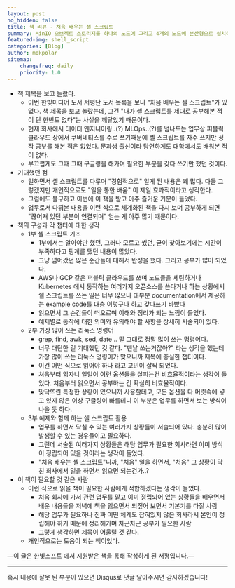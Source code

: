 ```yaml
---
layout: post
no_hidden: false
title: 책 리뷰 - 처음 배우는 셸 스크립트
summary: MinIO 오브젝트 스토리지를 하나의 노드에 그리고 4개의 노드에 분산형으로 설치해보았다...
featured-img: shell_script
categories: [Blog]
author: mokpolar
sitemap:
    changefreq: daily
    priority: 1.0
---
```


- 책 제목을 보고 놀랐다.
    - 이번 한빛미디어 도서 서평단 도서 목록을 보니 "처음 배우는 셸 스크립트"가 있었다. 
    책 제목을 보고 놀랐는데, 그건 "내가 셸 스크립트를 제대로 공부해본 적이 단 한번도 없다"는 사실을 깨달았기 때문이다.
    - 현재 회사에서 데이터 엔지니어링..(?) MLOps..(?)를 넘나드는 업무상 퍼블릭 클라우드 상에서 쿠버네티스를 주로 쓰기때문에 셸 스크립트를 자주 쓰지만 정작 공부를 해본 적은 없었다. 문과생 출신이라 당연하게도 대학에서도 배워본 적이 없다.
    - 부끄럽게도 그때 그때 구글링을 해가며 필요한 부분을 갖다 쓰기만 했던 것이다.
- 기대했던 점
    - 일하면서 셸 스크립트를 다루며 "경험적으로" 알게 된 내용은 꽤 많다. 다들 그렇겠지만 개인적으로도 "일을 통한 배움" 이 제일 효과적이라고 생각한다.
    - 그럼에도 불구하고 이번에 이 책을 받고 아주 즐거운 기분이 들었다.
    - 업무로서 다뤄본 내용을 이런 식으로 체계화된 책을 다시 보며 공부하게 되면 "끊어져 있던 부분이 연결되며" 얻는 게 아주 많기 때문이다.
- 책의 구성과 각 챕터에 대한 생각
    - 1부 셸 스크립트 기초
        - 1부에서는 알아야만 했던, 그러나 모르고 썼던, 굳이 찾아보기에는 시간이 부족하다고 핑계를 댔던 내용이 많았다.
        - 그냥 넘어갔던 많은 순간들에 대해서 반성을 했다. 그리고 공부가 많이 되었다.
        - AWS나 GCP 같은 퍼블릭 클라우드를 쓰며 노드들을 세팅하거나 Kubernetes 에서 동작하는 여러가지 오픈소스를 쓴다거나 하는 상황에서 쉘 스크립트를 쓰는 일은 너무 많으나 대부분 documentation에서 제공하는 example code를 대충 이렇구나 하고 갖다쓰기 바빴다
        - 읽으면서 그 순간들이 떠오르며 이해와 정리가 되는 느낌이 들었다.
        - 예제별로 동작에 대한 의미와 유의해야 할 사항을 상세히 서술되어 있다.
    - 2부 가장 많이 쓰는 리눅스 명령어
        - grep, find, awk, sed, date .. 말 그대로 정말 많이 쓰는 명령어다.
        - 너무 대단한 걸 기대했던 것 같다. "맨날 쓰는거잖아?" 라는 생각을 했는데 가장 많이 쓰는 리눅스 명령어가 맞으니까 제목에 충실한 챕터이다.
        - 이건 어떤 식으로 읽어야 하나 라고 고민이 살짝 되었다.
        - 처음부터 읽자니 일일이 이런 옵션들을 살피는건 비효율적이라는 생각이 들었다. 처음부터 읽으면서 공부하는 건 확실히 비효율적이다.
        - 맞닥뜨린 특정한 상황이 있으니까 사용할테고, 모든 옵션을 다 머릿속에 넣고 있지 않은 이상 구글링이 빠를테니 이 부분은 업무를 하면서 보는 방식이 나을 듯 하다.
    - 3부 예제와 함께 하는 셸 스크립트 활용
        - 업무를 하면서 닥칠 수 있는 여러가지 상황들이 서술되어 있다. 충분히 많이 발생할 수 있는 경우들이고 필요하다.
        - 그런데 서술된 여러가지 상황들은 해당 업무가 필요한 회사라면 이미 방식이 정립되어 있을 것이라는 생각이 들었다.
        - "처음 배우는 셸 스크립트"니까, "처음" 일을 하면서, "처음" 그 상황이 닥친 회사에서 일을 하면서 읽으면 되는건가..?
- 이 책이 필요할 것 같은 사람
    - 이런 식으로 읽을 책이 필요한 사람에게 적합하겠다는 생각이 들었다.
        - 처음 회사에 가서 관련 업무를 맡고 이미 정립되어 있는 상황들을 배우면서 배운 내용들을 저녁에 책을 읽으면서 되짚어 보면서 기본기를 다질 사람
        - 해당 업무가 필요하나 진짜 어떤 체계도 잡혀있지 않은 회사라서 본인이 정립해야 하기 때문에 정리해가며 차근차근 공부가 필요한 사람
        - 그렇게 생각하면 제목이 어울릴 것 같다.
    - 개인적으로는 도움이 되는 책이었다.
    


—이 글은 한빛소프트 에서 지원받은 책을 통해 작성하게 된 서평입니다.—

---

혹시 내용에 잘못 된 부분이 있으면 Disqus로 댓글 달아주시면 감사하겠습니다!
